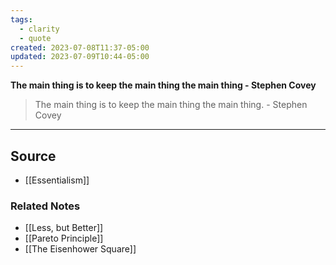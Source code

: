 ```yaml
---
tags:
  - clarity
  - quote
created: 2023-07-08T11:37-05:00
updated: 2023-07-09T10:44-05:00
---
```

**The main thing is to keep the main thing the main thing - 
Stephen Covey**

> The main thing is to keep the main thing the main thing. - Stephen Covey
> 

---

## Source
- [[Essentialism]]

### Related Notes
- [[Less, but Better]] 
- [[Pareto Principle]] 
- [[The Eisenhower Square]]